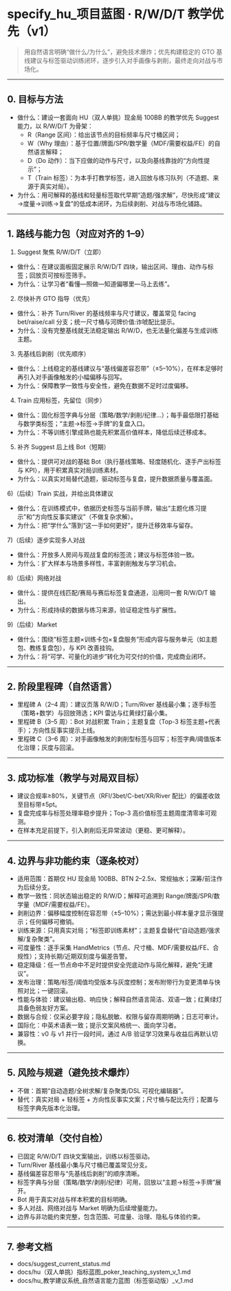 # specify_hu_项目蓝图 · R/W/D/T 教学优先（v1）

> 用自然语言明确“做什么/为什么”，避免技术爆炸；优先构建稳定的 GTO 基线建议与标签驱动训练闭环，逐步引入对手画像与剥削，最终走向对战与市场化。

---

## 0. 目标与方法

- 做什么：建设一套面向 HU（双人单挑）现金局 100BB 的教学优先 Suggest 能力，以 R/W/D/T 为骨架：
  - R（Range 区间）：给出该节点的目标频率与尺寸桶区间；
  - W（Why 理由）：基于位置/牌面/SPR/数学量（MDF/需要权益/FE）的自然语言解释；
  - D（Do 动作）：当下应做的动作与尺寸，以及向基线靠拢的“方向性提示”；
  - T（Train 标签）：为本手打教学标签，进入回放与练习队列（不造题、来源于真实对局）。
- 为什么：用可解释的基线和轻量标签取代早期“造题/强求解”，尽快形成“建议→度量→训练→复盘”的低成本闭环，为后续剥削、对战与市场化铺路。

---

## 1. 路线与能力包（对应对齐的 1–9）

1) Suggest 聚焦 R/W/D/T（立即）
- 做什么：在建议面板固定展示 R/W/D/T 四块，输出区间、理由、动作与标签；回放页可按标签筛手。
- 为什么：让学习者“看懂—照做—知道偏哪里—马上去练”。

2) 尽快补齐 GTO 指导（优先）
- 做什么：补齐 Turn/River 的基线频率与尺寸建议，覆盖常见 facing bet/raise/call 分支；统一尺寸桶与河牌价值:诈唬配比提示。
- 为什么：没有完整基线就无法稳定输出 R/W/D，也无法量化偏差与生成训练主题。

3) 先基线后剥削（优先顺序）
- 做什么：上线稳定的基线建议与“基线偏差容忍带”（±5–10%），在样本足够时再引入对手画像触发的小幅偏移与回写。
- 为什么：保障教学一致性与安全性，避免在数据不足时过度偏移。

4) Train 应用标签，先留位（同步）
- 做什么：固化标签字典与分层（策略/数学/剥削/纪律…）；每手最低限打基础与数学类标签；“主题→标签→手牌”的复盘入口。
- 为什么：不等训练引擎成熟也能先积累高价值样本，降低后续迁移成本。

5) 补齐 Suggest 后上线 Bot（短期）
- 做什么：提供可对战的基础 Bot（执行基线策略、轻度随机化、逐手产出标签与 KPI），用于积累真实对局训练素材。
- 为什么：以真实对局替代造题，驱动标签与复盘，提升数据质量与覆盖面。

6)（后续）Train 实战，并给出具体建议
- 做什么：在训练模式中，依据历史标签与当前手牌，输出“主题化练习提示”和“方向性反事实建议”（不做复杂求解）。
- 为什么：把“学什么”落到“这一手如何更好”，提升迁移效率与留存。

7)（后续）逐步实现多人对战
- 做什么：开放多人房间与观战复盘的标签流；建议与标签体验一致。
- 为什么：扩大样本与场景多样性，丰富剥削触发与学习机会。

8)（后续）网络对战
- 做什么：提供在线匹配/赛局与赛后标签复盘通道，沿用同一套 R/W/D/T 输出。
- 为什么：形成持续的数据与练习来源，验证稳定性与扩展性。

9)（后续）Market
- 做什么：围绕“标签主题×训练卡包×复盘服务”形成内容与服务单元（如主题包、教练复盘包），与 KPI 改善挂钩。
- 为什么：将“可学、可量化的进步”转化为可交付的价值，完成商业闭环。

---

## 2. 阶段里程碑（自然语言）

- 里程碑 A（2–4 周）：建议页落 R/W/D；Turn/River 基线最小集；逐手标签（策略+数学）与回放筛选；KPI 雷达与红黄绿灯最小集。
- 里程碑 B（3–5 周）：Bot 对战积累 Train；主题复盘（Top-3 标签主题+代表手）；方向性反事实提示上线。
- 里程碑 C（3–6 周）：对手画像触发的剥削型标签与回写；标签字典/阈值版本化治理；灰度与回滚。

---

## 3. 成功标准（教学与对局双目标）

- 建议合规率≥80%，关键节点（RFI/3bet/C-bet/XR/River 配比）的偏差收敛至目标带±5pt。
- 复盘完成率与标签处理率稳步提升；Top-3 高价值标签主题周度清零率可观测。
- 在样本充足前提下，引入剥削后无异常波动（更稳、更可解释）。

---

## 4. 边界与非功能约束（逐条校对）

- 适用范围：首期仅 HU 现金局 100BB、BTN 2–2.5x、常规抽水；深筹/前注作为后续分支。
- 教学一致性：同状态输出稳定的 R/W/D；解释可追溯到 Range/牌面/SPR/数学量（MDF/需要权益/FE）。
- 剥削边界：偏移幅度控制在容忍带（±5–10%）；需达到最小样本量才显示强提示；任何偏移可撤销。
- 训练来源：只用真实对局；“标签即训练素材”；主题复盘替代“自动造题/强求解/复杂聚类”。
- 可度量性：逐手采集 HandMetrics（节点、尺寸桶、MDF/需要权益/FE、合规性）；支持长期/近期双刻度与偏差告警。
- 稳定降级：任一节点命中不足时提供安全兜底动作与简化解释，避免“无建议”。
- 发布治理：策略/标签/阈值均受版本与灰度控制；发布附带行为变更清单与快照对比；一键回滚。
- 性能与体验：建议输出稳、响应快；解释自然语言简洁、双语一致；红黄绿灯具备色弱友好方案。
- 数据与合规：仅采必要字段；隐私脱敏、权限与留存周期明确；日志可审计。
- 国际化：中英术语表一致；提示文案风格统一、面向学习者。
- 兼容性：v0 与 v1 并行一段时间，通过 A/B 验证学习效果与收益后再默认切换。

---

## 5. 风险与规避（避免技术爆炸）

- 不做：首期“自动造题/全树求解/复杂聚类/DSL 可视化编辑器”。
- 替代：真实对局 + 轻标签 + 方向性反事实文案；尺寸桶与配比先行；配置与标签字典先版本化治理。

---

## 6. 校对清单（交付自检）

- 已固定 R/W/D/T 四块文案输出，训练以标签驱动。
- Turn/River 基线最小集与尺寸桶已覆盖常见分支。
- 基线偏差容忍带与“先基线后剥削”的顺序清晰。
- 标签字典与分层（策略/数学/剥削/纪律）可用，回放以“主题→标签→手牌”展开。
- Bot 用于真实对战与样本积累的目标明确。
- 多人对战、网络对战与 Market 明确为后续增量能力。
- 边界与非功能约束完整，包含范围、可度量、治理、隐私与体验约束。

---

## 7. 参考文档

- docs/suggest_current_status.md
- docs/hu（双人单挑）指标蓝图_poker_teaching_system_v_1.md
- docs/hu_教学建议系统_自然语言能力蓝图（标签驱动版）_v_1.md
